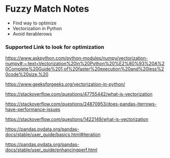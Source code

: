 # Fuzzy Match Notes

* Find way to optimize
* Vectorization in Python
* Avoid iterablerows

### Supported Link to look for optimization
https://www.askpython.com/python-modules/numpy/vectorization-numpy#:~:text=Vectorization%20in%20Python%20%E2%80%93%20A%20Complete%20Guide%201,of%20faster%20execution%20and%20less%20code%20size.%20

https://www.geeksforgeeks.org/vectorization-in-python/

https://stackoverflow.com/questions/47755442/what-is-vectorization

https://stackoverflow.com/questions/24870953/does-pandas-iterrows-have-performance-issues


https://stackoverflow.com/questions/1422149/what-is-vectorization

https://pandas.pydata.org/pandas-docs/stable/user_guide/basics.html#iteration

https://pandas.pydata.org/pandas-docs/stable/user_guide/enhancingperf.html
